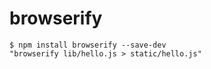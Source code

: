 # browserify
    $ npm install browserify --save-dev
    "browserify lib/hello.js > static/hello.js"